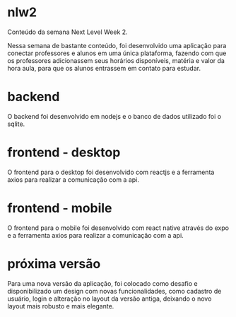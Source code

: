# nlw2
Conteúdo da semana Next Level Week 2. 

Nessa semana de bastante conteúdo, foi desenvolvido uma aplicação para conectar professores e alunos em uma única plataforma, fazendo com que os professores adicionassem seus horários disponíveis, matéria e valor da hora aula, para que os alunos entrassem em contato para estudar.

# backend
O backend foi desenvolvido em nodejs e o banco de dados utilizado foi o sqlite.

# frontend - desktop
O frontend para o desktop foi desenvolvido com reactjs e a ferramenta axios para realizar a comunicação com a api.

# frontend - mobile
O frontend para o mobile foi desenvolvido com react native através do expo e a ferramenta axios para realizar a comunicação com a api.

# próxima versão
Para uma nova versão da aplicação, foi colocado como desafio e disponibilizado um design com novas funcionalidades, como cadastro de usuário, login e alteração no layout da versão antiga, deixando o novo layout mais robusto e mais elegante.
